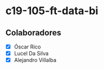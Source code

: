 # c19-105-ft-data-bi

## Colaboradores
- [x] Óscar Rico
- [x] Lucel Da Silva
- [x] Alejandro Villalba
